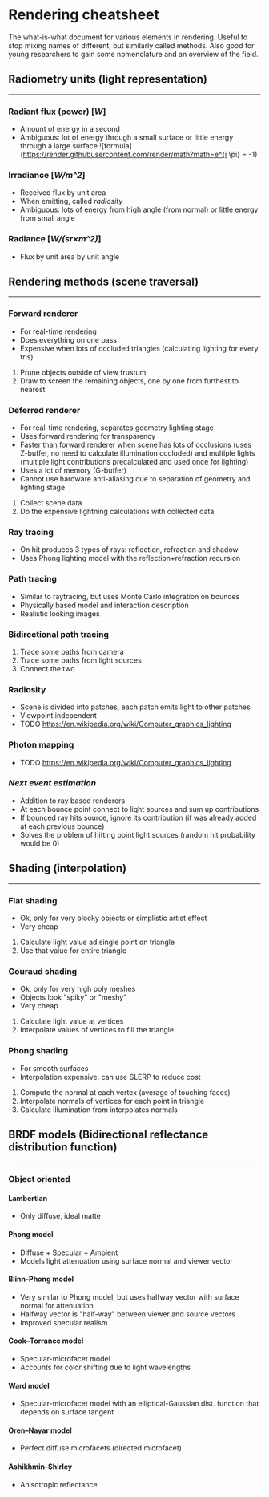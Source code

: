 # Rendering cheatsheet
The what-is-what document for various elements in rendering. Useful to stop mixing names of different, but similarly called methods. Also good for young researchers to gain some nomenclature and an overview of the field.



## Radiometry units (light representation)
-----

### Radiant flux (power) [*W*]
* Amount of energy in a second
* Ambiguous: lot of energy through a small surface or little energy through a large surface
![formula](https://render.githubusercontent.com/render/math?math=e^{i \pi} = -1)

### Irradiance [*W/m^2*]
* Received flux by unit area
* When emitting, called *radiosity*
* Ambiguous: lots of energy from high angle (from normal) or little energy from small angle

### Radiance [*W/(sr×m^2)*]
* Flux by unit area by unit angle



## Rendering methods (scene traversal)
-----

### Forward renderer
* For real-time rendering
* Does everything on one pass
* Expensive when lots of occluded triangles (calculating lighting for every tris)
1. Prune objects outside of view frustum
2. Draw to screen the remaining objects, one by one from furthest to nearest

### Deferred renderer
* For real-time rendering, separates geometry lighting stage
* Uses forward rendering for transparency
* Faster than forward renderer when scene has lots of occlusions (uses Z-buffer, no need to calculate illumination occluded) and multiple lights (multiple light contributions precalculated and used once for lighting)
* Uses a lot of memory (G-buffer)
* Cannot use hardware anti-aliasing due to separation of geometry and lighting stage
1. Collect scene data
2. Do the expensive lightning calculations with collected data

### Ray tracing
* On hit produces 3 types of rays: reflection, refraction and shadow
* Uses Phong lighting model with the reflection+refraction recursion

### Path tracing
* Similar to raytracing, but uses Monte Carlo integration on bounces
* Physically based model and interaction description
* Realistic looking images

### Bidirectional path tracing
1. Trace some paths from camera
2. Trace some paths from light sources
3. Connect the two

### Radiosity
* Scene is divided into patches, each patch emits light to other patches
* Viewpoint independent
* TODO https://en.wikipedia.org/wiki/Computer_graphics_lighting

### Photon mapping
* TODO https://en.wikipedia.org/wiki/Computer_graphics_lighting

### *Next event estimation*
* Addition to ray based renderers
* At each bounce point connect to light sources and sum up contributions
* If bounced ray hits source, ignore its contribution (if was already added at each previous bounce)
* Solves the problem of hitting point light sources (random hit probability would be 0)



## Shading (interpolation)
-----

### Flat shading
* Ok, only for very blocky objects or simplistic artist effect
* Very cheap
1. Calculate light value ad single point on triangle
2. Use that value for entire triangle

### Gouraud shading
* Ok, only for very high poly meshes
* Objects look "spiky" or "meshy"
* Very cheap
1. Calculate light value at vertices
2. Interpolate values of vertices to fill the triangle

### Phong shading
* For smooth surfaces
* Interpolation expensive, can use SLERP to reduce cost
1. Compute the normal at each vertex (average of touching faces)
2. Interpolate normals of vertices for each point in triangle
3. Calculate illumination from interpolates normals



## BRDF models (Bidirectional reflectance distribution function)
-----

### Object oriented

#### Lambertian
* Only diffuse, ideal matte

#### Phong model
* Diffuse + Specular + Ambient
* Models light attenuation using surface normal and viewer vector

####  Blinn-Phong model
* Very similar to Phong model, but uses halfway vector with surface normal for attenuation
* Halfway vector is "half-way" between viewer and source vectors
* Improved specular realism

#### Cook–Torrance model
* Specular-microfacet model
* Accounts for color shifting due to light wavelengths

#### Ward model
* Specular-microfacet model with an elliptical-Gaussian dist. function that depends on surface tangent

#### Oren–Nayar model
* Perfect diffuse microfacets (directed microfacet)

#### Ashikhmin-Shirley
* Anisotropic reflectance
